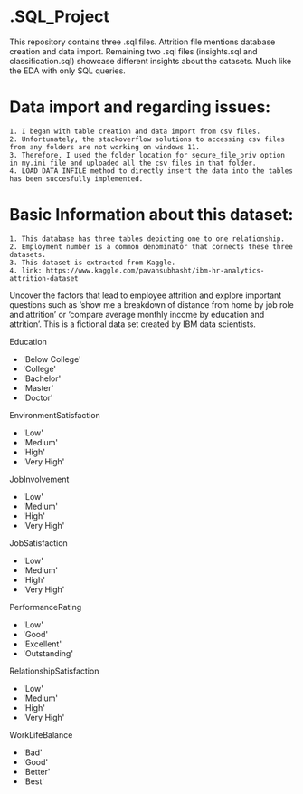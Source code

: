 # .SQL_Project

This repository contains three .sql files. Attrition file mentions database creation and data import. Remaining two .sql files (insights.sql and classification.sql) showcase different insights about the datasets. Much like the EDA with only SQL queries.  

# Data import and regarding issues:

    1. I began with table creation and data import from csv files. 
    2. Unfortunately, the stackoverflow solutions to accessing csv files from any folders are not working on windows 11.
    3. Therefore, I used the folder location for secure_file_priv option in my.ini file and uploaded all the csv files in that folder. 
    4. LOAD DATA INFILE method to directly insert the data into the tables has been succesfully implemented.


# Basic Information about this dataset:

    1. This database has three tables depicting one to one relationship.
    2. Employment number is a common denominator that connects these three datasets.
    3. This dataset is extracted from Kaggle. 
    4. link: https://www.kaggle.com/pavansubhasht/ibm-hr-analytics-attrition-dataset  

Uncover the factors that lead to employee attrition and explore important questions such as ‘show me a breakdown of distance from home by job role and attrition’ or ‘compare average monthly income by education and attrition’. This is a fictional data set created by IBM data scientists.

Education
- 'Below College'
- 'College'
- 'Bachelor'
- 'Master'
- 'Doctor'

EnvironmentSatisfaction
- 'Low'
- 'Medium'
- 'High'
- 'Very High'

JobInvolvement
- 'Low'
- 'Medium'
- 'High'
- 'Very High'

JobSatisfaction
- 'Low'
- 'Medium'
- 'High'
- 'Very High'

PerformanceRating
- 'Low'
- 'Good'
- 'Excellent'
- 'Outstanding'

RelationshipSatisfaction
- 'Low'
- 'Medium'
- 'High'
- 'Very High'

WorkLifeBalance
- 'Bad'
- 'Good'
- 'Better'
- 'Best'
